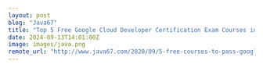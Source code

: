 ```yaml
---
layout: post
blog: "Java67"
title: "Top 5 Free Google Cloud Developer Certification Exam Courses in 2024 - Best of Lot"
date: 2024-09-13T14:01:00Z
image: images/java.png
remote_url: "http://www.java67.com/2020/09/5-free-courses-to-pass-google-cloud-developer-certification.html"
---
```

